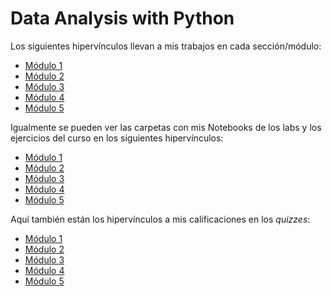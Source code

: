 # Data Analysis with Python

Los siguientes hipervínculos llevan a mis trabajos en cada sección/módulo:

- [Módulo 1](Modulo1.ipynb)
- [Módulo 2](Modulo2.ipynb)
- [Módulo 3](Modulo3.ipynb)
- [Módulo 4](Modulo4.ipynb)
- [Módulo 5](Modulo5.ipynb)

Igualmente se pueden ver las carpetas con mis Notebooks de los labs y los ejercicios del curso en los siguientes hipervínculos:

- [Módulo 1](Module_1/)
- [Módulo 2](Module_2/)
- [Módulo 3](Module_3/)
- [Módulo 4](Module_4/)
- [Módulo 5](Module_5/)

Aquí también están los hipervínculos a mis calificaciones en los _quizzes_:

- [Módulo 1](Module_1/Grades.png)
- [Módulo 2](Module_2/Grades.png)
- [Módulo 3](Module_3/Grades.png)
- [Módulo 4](Module_4/Grades.png)
- [Módulo 5](Module_5/Grades.png)